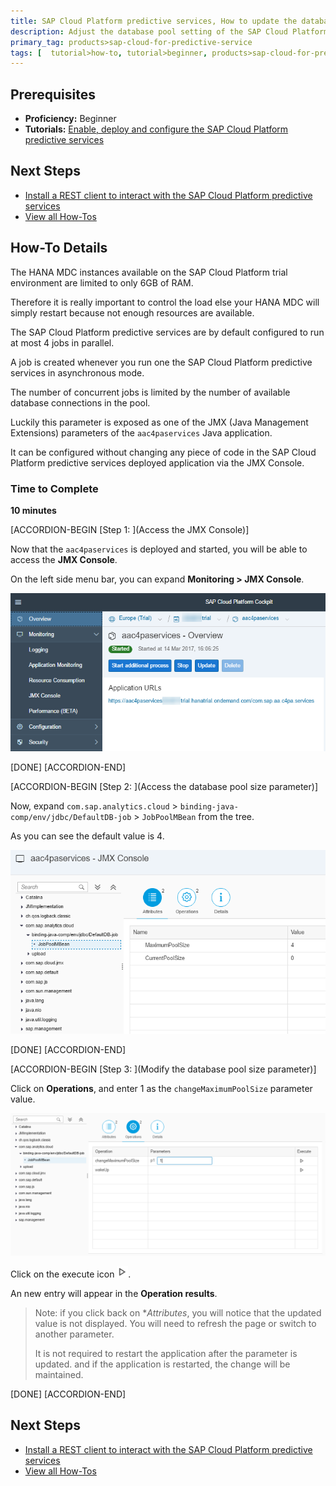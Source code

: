 ```yaml
---
title: SAP Cloud Platform predictive services, How to update the database pool configuration of the SAP Cloud Platform predictive services
description: Adjust the database pool setting of the SAP Cloud Platform predictive services to control the load on your HANA instance
primary_tag: products>sap-cloud-for-predictive-service
tags: [  tutorial>how-to, tutorial>beginner, products>sap-cloud-for-predictive-service ]
---
```



## Prerequisites
  - **Proficiency:** Beginner
  - **Tutorials:** [Enable, deploy and configure the SAP Cloud Platform predictive services](http://www.sap.com/developer/tutorials/hcpps-ps-configure.html)

## Next Steps
 - [Install a REST client to interact with the SAP Cloud Platform predictive services](http://www.sap.com/developer/tutorials/hcpps-rest-client-install.html)
 - [View all How-Tos](http://www.sap.com/developer/tutorial-navigator.how-to.html)

## How-To Details

The HANA MDC instances available on the SAP Cloud Platform trial environment are limited to only 6GB of RAM.

Therefore it is really important to control the load else your HANA MDC will simply restart because not enough resources are available.

The SAP Cloud Platform predictive services are by default configured to run at most 4 jobs in parallel.

A job is created whenever you run one the SAP Cloud Platform predictive services in asynchronous mode.

The number of concurrent jobs is limited by the number of available database connections in the pool.

Luckily this parameter is exposed as one of the JMX (Java Management Extensions) parameters of the `aac4paservices` Java application.

It can be configured without changing any piece of code in the SAP Cloud Platform predictive services deployed application via the JMX Console.

### Time to Complete
  **10 minutes**

[ACCORDION-BEGIN [Step 1: ](Access the JMX Console)]

Now that the `aac4paservices` is deployed and started, you will be able to access the **JMX Console**.

On the left side menu bar, you can expand **Monitoring > JMX Console**.

![aac4paservices JMX Console](01.png)

[DONE]
[ACCORDION-END]

[ACCORDION-BEGIN [Step 2: ](Access the database pool size parameter)]

Now, expand `com.sap.analytics.cloud` > `binding-java-comp/env/jdbc/DefaultDB-job` > `JobPoolMBean` from the tree.

As you can see the default value is 4.

![aac4paservices JMX Console](02.png)

[DONE]
[ACCORDION-END]

[ACCORDION-BEGIN [Step 3: ](Modify the database pool size parameter)]

Click on **Operations**, and enter 1 as the `changeMaximumPoolSize` parameter value.

![aac4paservices JMX Console](03.png)

Click on the execute icon ![aac4paservices JMX Console](00-execute.png).

An new entry will appear in the **Operation results**.

> Note: if you click back on **Attributes*, you will notice that the updated value is not displayed. You will need to refresh the page or switch to another parameter.
>
> It is not required to restart the application after the parameter is updated. and if the application is restarted, the change will be maintained.

[DONE]
[ACCORDION-END]

## Next Steps
- [Install a REST client to interact with the SAP Cloud Platform predictive services](http://www.sap.com/developer/tutorials/hcpps-rest-client-install.html)
- [View all How-Tos](http://www.sap.com/developer/tutorial-navigator.how-to.html)
